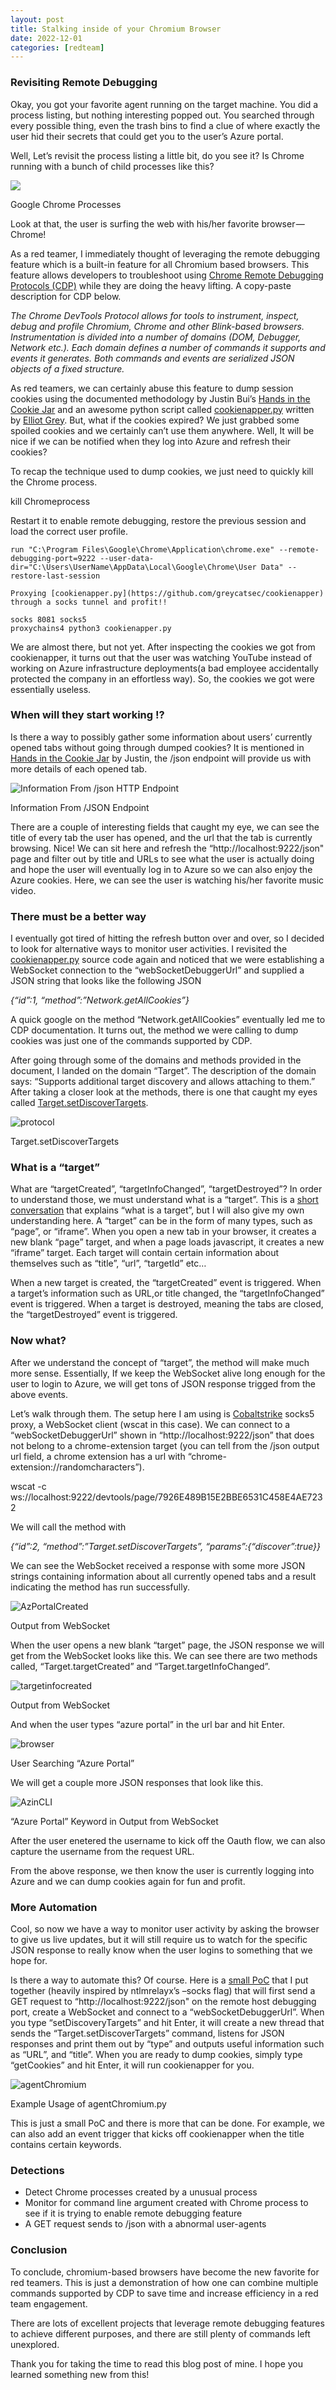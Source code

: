 ```yaml
---
layout: post
title: Stalking inside of your Chromium Browser
date: 2022-12-01
categories: [redteam]
---
```

### Revisiting Remote Debugging

Okay, you got your favorite agent running on the target machine. You did a process listing, but nothing interesting popped out. You searched through every possible thing, even the trash bins to find a clue of where exactly the user hid their secrets that could get you to the user’s Azure portal.

Well, Let’s revisit the process listing a little bit, do you see it? Is Chrome running with a bunch of child processes like this?

![](https://cdn-images-1.medium.com/max/1200/0*8vU0UVm6LUKQ5VFp)

Google Chrome Processes

Look at that, the user is surfing the web with his/her favorite browser — Chrome!

As a red teamer, I immediately thought of leveraging the remote debugging feature which is a built-in feature for all Chromium based browsers. This feature allows developers to troubleshoot using [Chrome Remote Debugging Protocols (CDP)](https://chromedevtools.github.io/devtools-protocol/) while they are doing the heavy lifting. A copy-paste description for CDP below.

_The Chrome DevTools Protocol allows for tools to instrument, inspect, debug and profile Chromium, Chrome and other Blink-based browsers. Instrumentation is divided into a number of domains (DOM, Debugger, Network etc.). Each domain defines a number of commands it supports and events it generates. Both commands and events are serialized JSON objects of a fixed structure._

As red teamers, we can certainly abuse this feature to dump session cookies using the documented methodology by Justin Bui’s [Hands in the Cookie Jar](https://posts.specterops.io/hands-in-the-cookie-jar-dumping-cookies-with-chromiums-remote-debugger-port-34c4f468844e) and an awesome python script called [cookienapper.py](https://github.com/greycatsec/cookienapper) written by [Elliot Grey](https://medium.com/@greycatsec). But, what if the cookies expired? We just grabbed some spoiled cookies and we certainly can’t use them anywhere. Well, It will be nice if we can be notified when they log into Azure and refresh their cookies?

To recap the technique used to dump cookies, we just need to quickly kill the Chrome process.

kill Chromeprocess

Restart it to enable remote debugging, restore the previous session and load the correct user profile.
```
run "C:\Program Files\Google\Chrome\Application\chrome.exe" --remote-debugging-port=9222 --user-data-dir="C:\Users\UserName\AppData\Local\Google\Chrome\User Data" --restore-last-session

Proxying [cookienapper.py](https://github.com/greycatsec/cookienapper) through a socks tunnel and profit!!

socks 8081 socks5  
proxychains4 python3 cookienapper.py
```
We are almost there, but not yet. After inspecting the cookies we got from cookienapper, it turns out that the user was watching YouTube instead of working on Azure infrastructure deployments(a bad employee accidentally protected the company in an effortless way). So, the cookies we got were essentially useless.

### When will they start working !?

Is there a way to possibly gather some information about users’ currently opened tabs without going through dumped cookies? It is mentioned in [Hands in the Cookie Jar](https://posts.specterops.io/hands-in-the-cookie-jar-dumping-cookies-with-chromiums-remote-debugger-port-34c4f468844e) by Justin, the /json endpoint will provide us with more details of each opened tab.

![Information From /json HTTP Endpoint](https://cdn-images-1.medium.com/max/1200/0*Fv_M2W6nS---Czdt)

Information From /JSON Endpoint

There are a couple of interesting fields that caught my eye, we can see the title of every tab the user has opened, and the url that the tab is currently browsing. Nice! We can sit here and refresh the “http://localhost:9222/json" page and filter out by title and URLs to see what the user is actually doing and hope the user will eventually log in to Azure so we can also enjoy the Azure cookies. Here, we can see the user is watching his/her favorite music video.

### There must be a better way

I eventually got tired of hitting the refresh button over and over, so I decided to look for alternative ways to monitor user activities. I revisited the [cookienapper.py](https://github.com/greycatsec/cookienapper) source code again and noticed that we were establishing a WebSocket connection to the “webSocketDebuggerUrl” and supplied a JSON string that looks like the following JSON

_{“id”:1, “method”:”Network.getAllCookies”}_

A quick google on the method “Network.getAllCookies” eventually led me to CDP documentation. It turns out, the method we were calling to dump cookies was just one of the commands supported by CDP.

After going through some of the domains and methods provided in the document, I landed on the domain “Target”. The description of the domain says: “Supports additional target discovery and allows attaching to them.” After taking a closer look at the methods, there is one that caught my eyes called [Target.setDiscoverTargets](https://chromedevtools.github.io/devtools-protocol/tot/Target/#method-setDiscoverTargets).

![protocol](/assets/images/ProtocolSpec.png)

Target.setDiscoverTargets

### What is a “target”

What are “targetCreated”, “targetInfoChanged”, “targetDestroyed”? In order to understand those, we must understand what is a “target”. This is a [short conversation](https://groups.google.com/g/chrome-debugging-protocol/c/KoxAk8F4yiU?pli=1) that explains “what is a target”, but I will also give my own understanding here. A “target” can be in the form of many types, such as “page”, or “iframe”. When you open a new tab in your browser, it creates a new blank “page” target, and when a page loads javascript, it creates a new “iframe” target. Each target will contain certain information about themselves such as “title”, “url”, “targetId” etc…

When a new target is created, the “targetCreated” event is triggered. When a target’s information such as URL,or title changed, the “targetInfoChanged” event is triggered. When a target is destroyed, meaning the tabs are closed, the “targetDestroyed” event is triggered.

### Now what?

After we understand the concept of “target”, the method will make much more sense. Essentially, If we keep the WebSocket alive long enough for the user to login to Azure, we will get tons of JSON response trigged from the above events.

Let’s walk through them. The setup here I am using is [Cobaltstrike](https://www.cobaltstrike.com/) socks5 proxy, a WebSocket client (wscat in this case). We can connect to a “webSocketDebuggerUrl” shown in “http://localhost:9222/json” that does not belong to a chrome-extension target (you can tell from the /json output url field, a chrome extension has a url with “chrome-extension://randomcharacters”).

wscat -c ws://localhost:9222/devtools/page/7926E489B15E2BBE6531C458E4AE7232

We will call the method with

_{“id”:2, “method”:”Target.setDiscoverTargets”, “params”:{“discover”:true}}_

We can see the WebSocket received a response with some more JSON strings containing information about all currently opened tabs and a result indicating the method has run successfully.

![AzPortalCreated](/assets/images/AzPortal.png)

Output from WebSocket

When the user opens a new blank “target” page, the JSON response we will get from the WebSocket looks like this. We can see there are two methods called, “Target.targetCreated” and “Target.targetInfoChanged”.

![targetinfocreated](/assets/images/targetInfoCreate.png)

Output from WebSocket

And when the user types “azure portal” in the url bar and hit Enter.

![browser](/assets/images/browserView.png)

User Searching “Azure Portal”

We will get a couple more JSON responses that look like this.

![AzinCLI](/assets/images/azureportalinCLI.png)

“Azure Portal” Keyword in Output from WebSocket

After the user enetered the username to kick off the Oauth flow, we can also capture the username from the request URL.

From the above response, we then know the user is currently logging into Azure and we can dump cookies again for fun and profit.

### More Automation

Cool, so now we have a way to monitor user activity by asking the browser to give us live updates, but it will still require us to watch for the specific JSON response to really know when the user logins to something that we hope for.

Is there a way to automate this? Of course. Here is a [small PoC](https://github.com/kiwids0220/agentChromium) that I put together (heavily inspired by ntlmrelayx’s –socks flag) that will first send a GET request to “http://localhost:9222/json" on the remote host debugging port, create a WebSocket and connect to a “webSocketDebuggerUrl”. When you type “setDiscoveryTargets” and hit Enter, it will create a new thread that sends the “Target.setDiscoverTargets” command, listens for JSON responses and print them out by “type” and outputs useful information such as “URL”, and “title”. When you are ready to dump cookies, simply type “getCookies” and hit Enter, it will run cookienapper for you.

![agentChromium](/assets/images/stalking.png)

Example Usage of agentChromium.py

This is just a small PoC and there is more that can be done. For example, we can also add an event trigger that kicks off cookienapper when the title contains certain keywords.

### Detections

- Detect Chrome processes created by a unusual process
- Monitor for command line argument created with Chrome process to see if it is trying to enable remote debugging feature
- A GET request sends to /json with a abnormal user-agents

### Conclusion

To conclude, chromium-based browsers have become the new favorite for red teamers. This is just a demonstration of how one can combine multiple commands supported by CDP to save time and increase efficiency in a red team engagement.

There are lots of excellent projects that leverage remote debugging features to achieve different purposes, and there are still plenty of commands left unexplored.

Thank you for taking the time to read this blog post of mine. I hope you learned something new from this!
